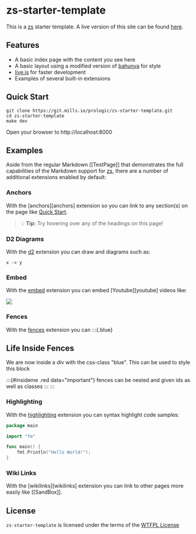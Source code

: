 # zs-starter-template

This is a [zs](https://git.mills.io/prologic/zs) starter template. A live version of this site can be found [here](https://zs.mills.io).

## Features

- A basic index page with the content you see here
- A basic layout using a modified version of [bahunya][bahunya] for style
- [live.js](live.js) for faster development
- Examples of several built-in extensions

## Quick Start

```console
git clone https://git.mills.io/prologic/zs-starter-template.git
cd zs-starter-template
make dev
```

Open your browser to http://localhost:8000

## Examples

Aside from the regular Markdown [[TestPage]] that demonstrates the full capabilities of the Markdown support for [zs][zs], there are a number of additional extensions enabled by default:

### Anchors

With the [anchors][anchors] extension so you can link to any section(s) on the page like [Quick Start](#quick-start).

> 💡 **Tip:** Try hovering over any of the headings on this page!

### D2 Diagrams

With the [d2][d2] extension you can draw and diagrams such as:

```d2
x -> y
```

### Embed

With the [embed][embed] extension you can embed [Youtube][youtube] videos like:

![](https://www.youtube.com/watch?v=dQw4w9WgXcQ)

### Fences

With the [fences][fences] extension you can 
:::{.blue}
## Life Inside Fences

We are now inside a div with the css-class "blue". This can be used to style this block

:::{#insideme .red data="important"}
fences can be nested and given ids as well as classes
:::
:::

### Highlighting

With the [highlighting][highlighting] extension you can syntax highlight code samples:

```go
package main

import "fm"

func main() {
    fmt.Println("Hello World!");
}
```

### Wiki Links

With the [wikilinks][wikilinks] extension you can link to other pages more easily like [[SandBox]].

## License

`zs-starter-template` is licensed under the terms of the [WTFPL License](/LICENSE)

[anchor]: https://github.com/abhinav/goldmark-anchor
[d2]: https://github.com/FurqanSoftware/goldmark-d2
[embed]: https://github.com/13rac1/goldmark-embed
[fences]: https://github.com/stefanfritsch/goldmark-fences
[highlighting]: https://github.com/yuin/goldmark-highlighting
[wikilink]: https://github.com/abhinav/goldmark-wikilink
[zs]: https://git.mills.io/prologic/zs
[bahunya]: https://github.com/Kimeiga/bahunya